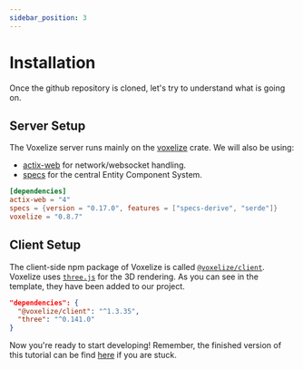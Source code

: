 ```yaml
---
sidebar_position: 3
---
```


# Installation

Once the github repository is cloned, let's try to understand what is going on.

## Server Setup

The Voxelize server runs mainly on the [voxelize](https://crates.io/crates/voxelize) crate. We will also be using:
- [actix-web](https://crates.io/crates/actix-web) for network/websocket handling.
- [specs](https://crates.io/crates/specs) for the central Entity Component System.

```toml title="server/Cargo.toml"
[dependencies]
actix-web = "4"
specs = {version = "0.17.0", features = ["specs-derive", "serde"]}
voxelize = "0.8.7"
```

## Client Setup

The client-side npm package of Voxelize is called [`@voxelize/client`](https://www.npmjs.com/package/@voxelize/client). Voxelize uses [`three.js`](https://www.npmjs.com/package/three) for the 3D rendering. As you can see in the template, they have been added to our project.

```json title="package.json"
"dependencies": {
  "@voxelize/client": "^1.3.35",
  "three": "^0.141.0"
}
```

Now you're ready to start developing! Remember, the finished version of this tutorial can be find [here](https://github.com/voxelize/voxelize-example/tree/final) if you are stuck.

